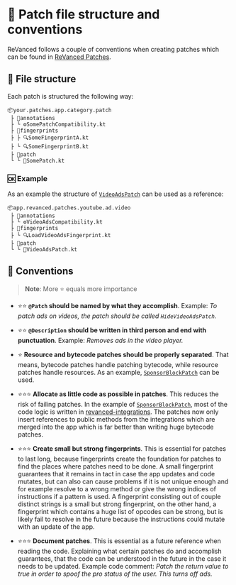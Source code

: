 # 📜 Patch file structure and conventions

ReVanced follows a couple of conventions when creating patches which can be found in [ReVanced Patches](https://github.com/revanced/revanced-patches).

## 📁 File structure

Each patch is structured the following way:

```text
📦your.patches.app.category.patch
 ├ 📂annotations
 ├ └ ⚙️SomePatchCompatibility.kt
 ├ 📂fingerprints
 ├ ├ 🔍SomeFingerprintA.kt
 ├ └ 🔍SomeFingerprintB.kt
 ├ 📂patch
 └ └ 🧩SomePatch.kt
```

### 🆗 Example

As an example the structure of [`VideoAdsPatch`](https://github.com/revanced/revanced-patches/tree/2d10caffad3619791a0c3a670002a47051d4731e/src/main/kotlin/app/revanced/patches/youtube/ad/video) can be used as a reference:

```text
📦app.revanced.patches.youtube.ad.video
 ├ 📂annotations
 ├ └ ⚙️VideoAdsCompatibility.kt
 ├ 📂fingerprints
 ├ └ 🔍LoadVideoAdsFingerprint.kt
 ├ 📂patch
 └ └ 🧩VideoAdsPatch.kt
```

## 📙 Conventions

> **Note**: More ⭐ equals more importance

- ⭐⭐ **`@Patch` should be named by what they accomplish**. Example: _To patch ads on videos, the patch should be called `HideVideoAdsPatch`._

- ⭐⭐ **`@Description` should be written in third person and end with punctuation**. Example: _Removes ads in the video player._

- ⭐ **Resource and bytecode patches should be properly separated**. That means, bytecode patches handle patching bytecode, while resource patches handle resources. As an example, [`SponsorBlockPatch`](https://github.com/revanced/revanced-patches/tree/2d10caffad3619791a0c3a670002a47051d4731e/src/main/kotlin/app/revanced/patches/youtube/layout/sponsorblock) can be used.

- ⭐⭐⭐ **Allocate as little code as possible in patches**. This reduces the risk of failing patches. In the example of [`SponsorBlockPatch`](https://github.com/revanced/revanced-patches/tree/2d10caffad3619791a0c3a670002a47051d4731e/src/main/kotlin/app/revanced/patches/youtube/layout/sponsorblock), most of the code logic is written in [revanced-integrations](https://github.com/revanced/revanced-integrations). The patches now only insert references to public methods from the integrations which are merged into the app which is far better than writing huge bytecode patches.

- ⭐⭐⭐ **Create small but strong fingerprints**. This is essential for patches to last long, because fingerprints create the foundation for patches to find the places where patches need to be done. A small fingerprint guarantees that it remains in tact in case the app updates and code mutates, but can also can cause problems if it is not unique enough and for example resolve to a wrong method or give the wrong indices of instructions if a pattern is used. A fingerprint consisting out of couple distinct strings is a small but strong fingerprint, on the other hand, a fingerprint which contains a huge list of opcodes can be strong, but is likely fail to resolve in the future because the instructions could mutate with an update of the app.

- ⭐⭐⭐ **Document patches**. This is essential as a future reference when reading the code. Explaining what certain patches do and accomplish guarantees, that the code can be understood in the future in the case it needs to be updated. Example code comment: _Patch the return value to true in order to spoof the pro status of the user. This turns off ads._
